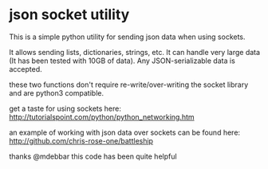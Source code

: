 json socket utility
===================

This is a simple python utility for sending json data when using sockets.

It allows sending lists, dictionaries, strings, etc. It can handle very large data (It has been tested with 10GB of data). Any JSON-serializable data is accepted.

these two functions don't require re-write/over-writing the socket library and are python3 compatible.

get a taste for using sockets here: http://tutorialspoint.com/python/python_networking.htm

an example of working with json data over sockets can be found here: http://github.com/chris-rose-one/battleship

thanks @mdebbar this code has been quite helpful
